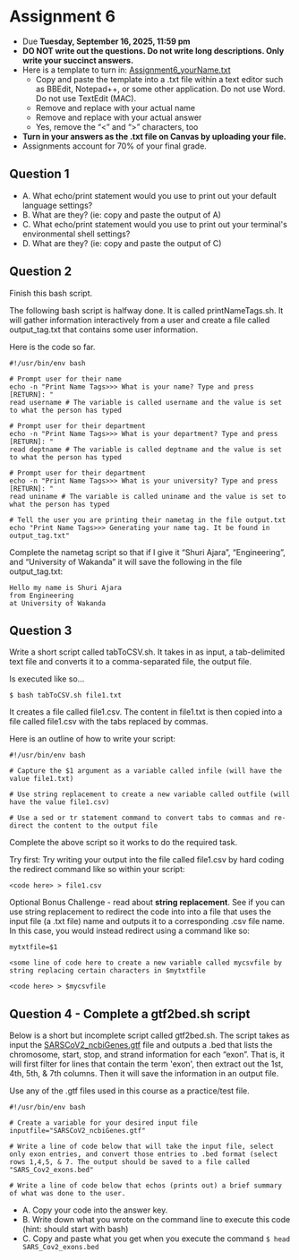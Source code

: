 # Assignment 6

- Due **Tuesday, September 16, 2025, 11:59 pm** 
- **DO NOT write out the questions. Do not write long descriptions. Only write your succinct answers.**
- Here is a template to turn in: [Assignment6_yourName.txt](Assignment6_yourName.txt)
  - Copy and paste the template into a .txt file within a text editor such as BBEdit, Notepad++, or some other application. Do not use Word. Do not use TextEdit (MAC).
  - Remove and replace with your actual name
  - Remove and replace with your actual answer
  - Yes, remove the “<” and “>” characters, too
- **Turn in your answers as the .txt file on Canvas by uploading your file.**
- Assignments account for 70% of your final grade. 

## Question 1

- A. What echo/print statement would you use to print out your default language settings?
- B. What are they? (ie: copy and paste the output of A)
- C. What echo/print statement would you use to print out your terminal's environmental shell settings?
- D. What are they? (ie: copy and paste the output of C)

## Question 2

Finish this bash script.

The following bash script is halfway done. It is called printNameTags.sh. It will gather information interactively from a user and create a file called output_tag.txt that contains some user information.

Here is the code so far.

```
#!/usr/bin/env bash
 
# Prompt user for their name
echo -n "Print Name Tags>>> What is your name? Type and press [RETURN]: "
read username # The variable is called username and the value is set to what the person has typed
 
# Prompt user for their department
echo -n "Print Name Tags>>> What is your department? Type and press [RETURN]: "
read deptname # The variable is called deptname and the value is set to what the person has typed
 
# Prompt user for their department
echo -n "Print Name Tags>>> What is your university? Type and press [RETURN]: "
read uniname # The variable is called uniname and the value is set to what the person has typed
 
# Tell the user you are printing their nametag in the file output.txt
echo "Print Name Tags>>> Generating your name tag. It be found in output_tag.txt"
```

Complete the nametag script so that if I give it “Shuri Ajara”, “Engineering”, and “University of Wakanda” it will save the following in the file output_tag.txt:

```
Hello my name is Shuri Ajara
from Engineering
at University of Wakanda
```

## Question 3

Write a short script called tabToCSV.sh. It takes in as input, a tab-delimited text file and converts it to a comma-separated file, the output file.

Is executed like so…

```
$ bash tabToCSV.sh file1.txt
```

It creates a file called file1.csv. The content in file1.txt is then copied into a file called file1.csv with the tabs replaced by commas.

Here is an outline of how to write your script:

```
#!/usr/bin/env bash
 
# Capture the $1 argument as a variable called infile (will have the value file1.txt)
 
# Use string replacement to create a new variable called outfile (will have the value file1.csv)
 
# Use a sed or tr statement command to convert tabs to commas and re-direct the content to the output file
```

Complete the above script so it works to do the required task.

Try first: Try writing your output into the file called file1.csv by hard coding the redirect command like so within your script:

```
<code here> > file1.csv
```

Optional Bonus Challenge - read about **string replacement**. See if you can use string replacement to redirect the code into into a file that uses the input file (a .txt file) name and outputs it to a corresponding .csv file name. In this case, you would instead redirect using a command like so:

```
mytxtfile=$1
 
<some line of code here to create a new variable called mycsvfile by string replacing certain characters in $mytxtfile
 
<code here> > $mycsvfile
```

## Question 4 - Complete a gtf2bed.sh script

Below is a short but incomplete script called gtf2bed.sh. The script takes as input the [SARSCoV2_ncbiGenes.gtf](https://github.com/jesshill/CSU-2025FA-DSCI-510-001_LINUX_as_a_computational_platform/blob/main/Data/SARSCoV2_ncbiGenes.gtf) file and outputs a .bed that lists the chromosome, start, stop, and strand information for each “exon”. That is, it will first filter for lines that contain the term 'exon', then extract out the 1st, 4th, 5th, & 7th columns. Then it will save the information in an output file.

Use any of the .gtf files used in this course as a practice/test file.

```
#!/usr/bin/env bash
 
# Create a variable for your desired input file
inputfile="SARSCoV2_ncbiGenes.gtf"
 
# Write a line of code below that will take the input file, select only exon entries, and convert those entries to .bed format (select rows 1,4,5, & 7. The output should be saved to a file called "SARS_Cov2_exons.bed"
 
# Write a line of code below that echos (prints out) a brief summary of what was done to the user.
```

- A. Copy your code into the answer key.
- B. Write down what you wrote on the command line to execute this code (hint: should start with bash)
- C. Copy and paste what you get when you execute the command `$ head SARS_Cov2_exons.bed`
